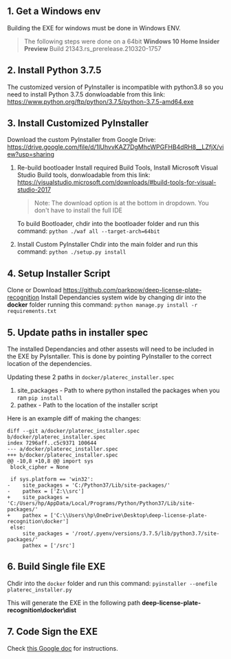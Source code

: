 

## 1. Get a Windows  env
Building the EXE for windows must be done in Windows ENV.
> The following steps were done on a 64bit **Windows 10 Home Insider Preview** Build 21343.rs_prerelease.210320-1757

## 2. Install Python 3.7.5

The customized version of PyInstaller is incompatible with python3.8 so you need to install Python 3.7.5 donwloadable from this link:
https://www.python.org/ftp/python/3.7.5/python-3.7.5-amd64.exe


## 3. Install Customized PyInstaller
Download the custom PyInstaller from Google Drive:
https://drive.google.com/file/d/1lUhvvKAZ7DgMhcWPGFHB4dRH8__LZfjX/view?usp=sharing

1. Re-build bootloader
    Install required Build Tools, Install Microsoft Visual Studio Build tools, donwloadable from this link:
    https://visualstudio.microsoft.com/downloads/#build-tools-for-visual-studio-2017

    > Note: The download option is at the bottom in dropdown. You don't have to install the full IDE

    To build Bootloader, chdir into the bootloader folder and run this command:
    `python ./waf all --target-arch=64bit`

2. Install Custom PyInstaller
    Chdir into the main folder and run this command:
    `python ./setup.py install`


## 4. Setup Installer Script
Clone or Download https://github.com/parkpow/deep-license-plate-recognition
Install Dependancies system wide by changing dir into the **docker** folder running this command:
`python manage.py install -r requirements.txt`


## 5. Update paths in installer spec
The installed Dependancies and other assests will need to be included in the EXE by PyIsntaller.
This is done by pointing PyInstaller to the correct location of the dependencies.

Updating these 2 paths in `docker/platerec_installer.spec`
1. site_packages - Path to where python installed the packages when you ran `pip install`
2. pathex - Path to the location of the installer script


Here is an example diff of making the changes:
```
diff --git a/docker/platerec_installer.spec b/docker/platerec_installer.spec
index 7296aff..c5c9371 100644
--- a/docker/platerec_installer.spec
+++ b/docker/platerec_installer.spec
@@ -10,8 +10,8 @@ import sys
 block_cipher = None

 if sys.platform == 'win32':
-    site_packages = 'C:/Python37/Lib/site-packages/'
-    pathex = ['Z:\\src']
+    site_packages = 'C:/Users/hp/AppData/Local/Programs/Python/Python37/Lib/site-packages/'
+    pathex = ['C:\\Users\hp\OneDrive\Desktop\deep-license-plate-recognition\docker']
 else:
     site_packages = '/root/.pyenv/versions/3.7.5/lib/python3.7/site-packages/'
     pathex = ['/src']
```

## 6. Build Single file EXE
Chdir into the `docker` folder and run this command:
`pyinstaller --onefile platerec_installer.py`

This will generate the EXE in the following path **deep-license-plate-recognition\docker\dist**

## 7. Code Sign the EXE
Check [this Google doc](https://docs.google.com/document/d/12Bvc7LffTOmJNTWMdGWaDxHAeL37ukvWBNSTQu6ZgLM/edit?usp=sharing) for instructions.
